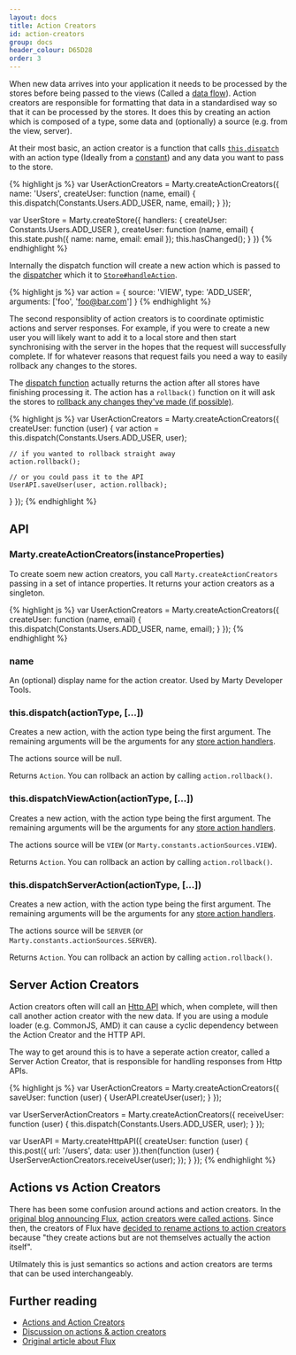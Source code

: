 ```yaml
---
layout: docs
title: Action Creators
id: action-creators
group: docs
header_colour: D65D28
order: 3
---
```



When new data arrives into your application it needs to be processed by the stores before being passed to the views (Called a [data flow](/docs/#data-flow)). Action creators are responsible for formatting that data in a standardised way so that it can be processed by the stores. It does this by creating an action which is composed of a type, some data and (optionally) a source (e.g. from the view, server).

At their most basic, an action creator is a function that calls [<code>this.dispatch</code>](#dispatch) with an action type (Ideally from a [constant](/docs/constants.html)) and any data you want to pass to the store.

{% highlight js %}
var UserActionCreators = Marty.createActionCreators({
  name: 'Users',
  createUser: function (name, email) {
    this.dispatch(Constants.Users.ADD_USER, name, email);
  }
});

var UserStore = Marty.createStore({
  handlers: {
    createUser: Constants.Users.ADD_USER
  },
  createUser: function (name, email) {
    this.state.push({
      name: name,
      email: email
    });
    this.hasChanged();
  }
})
{% endhighlight %}

Internally the dispatch function will create a new action which is passed to the [dispatcher](/docs/dispatcher.html) which it to [<code>Store#handleAction</code>](/docs/stores.html#handAction).

{% highlight js %}
var action = {
  source: 'VIEW',
  type: 'ADD_USER',
  arguments: ['foo', 'foo@bar.com']
}
{% endhighlight %}

The second responsiblity of action creators is to coordinate optimistic actions and server responses. For example, if you were to create a new user you will likely want to add it to a local store and then start synchronising with the server in the hopes that the request will successfully complete. If for whatever reasons that request fails you need a way to easily rollback any changes to the stores.

The [dispatch function](#dispatch) actually returns the action after all stores have finishing processing it. The action has a <code>rollback()</code> function on it will ask the stores to [rollback any changes they've made (if possible)](/docs/stores.html#rollback).

{% highlight js %}
var UserActionCreators = Marty.createActionCreators({
  createUser: function (user) {
    var action = this.dispatch(Constants.Users.ADD_USER, user);

    // if you wanted to rollback straight away
    action.rollback();

    // or you could pass it to the API
    UserAPI.saveUser(user, action.rollback);
  }
});
{% endhighlight %}


<h2 id="api">API</h2>

<h3 id="createActionCreators">Marty.createActionCreators(instanceProperties)</h3>

To create soem new action creators, you call <code>Marty.createActionCreators</code> passing in a set of intance properties. It returns your action creators as a singleton.

{% highlight js %}
var UserActionCreators = Marty.createActionCreators({
  createUser: function (name, email) {
    this.dispatch(Constants.Users.ADD_USER, name, email);
  }
});
{% endhighlight %}

<h3 id="name">name</h3>

An (optional) display name for the action creator. Used by Marty Developer Tools.

<h3 id="dispatch">this.dispatch(actionType, [...])</h3>

Creates a new action, with the action type being the first argument. The remaining arguments will be the arguments for any [store action handlers](/docs/stores.html#handleAction).

The actions source will be null.

Returns <code>Action</code>. You can rollback an action by calling <code>action.rollback()</code>.

<h3 id="dispatchViewAction">this.dispatchViewAction(actionType, [...])</h3>

Creates a new action, with the action type being the first argument. The remaining arguments will be the arguments for any [store action handlers](/docs/stores.html#handleAction).

The actions source will be <code>VIEW</code> (or <code>Marty.constants.actionSources.VIEW</code>).

Returns <code>Action</code>. You can rollback an action by calling <code>action.rollback()</code>.

<h3 id="dispatchServerAction">this.dispatchServerAction(actionType, [...])</h3>

Creates a new action, with the action type being the first argument. The remaining arguments will be the arguments for any [store action handlers](/docs/stores.html#handleAction).

The actions source will be <code>SERVER</code> (or <code>Marty.constants.actionSources.SERVER</code>).

Returns <code>Action</code>. You can rollback an action by calling <code>action.rollback()</code>.

<h2 id="server-action-creators">Server Action Creators</h2>

Action creators often will call an [Http API](/docs/httpApi.html) which, when complete, will then call another action creator with the new data. If you are using a module loader (e.g. CommonJS, AMD) it can cause a cyclic dependency between the Action Creator and the HTTP API.

The way to get around this is to have a seperate action creator, called a Server Action Creator, that is responsible for handling responses from Http APIs.

{% highlight js %}
var UserActionCreators = Marty.createActionCreators({
  saveUser: function (user) {
    UserAPI.createUser(user);
  }
});

var UserServerActionCreators = Marty.createActionCreators({
  receiveUser: function (user) {
    this.dispatch(Constants.Users.ADD_USER, user);
  }
});

var UserAPI = Marty.createHttpAPI({
  createUser: function (user) {
    this.post({ url: '/users', data: user }).then(function (user) {
      UserServerActionCreators.receiveUser(user);
    });
  }
});
{% endhighlight %}


<h2 id="actions-vs-action-creators">Actions vs Action Creators</h2>

There has been some confusion around actions and action creators. In the [original blog announcing Flux](http://facebook.github.io/flux/docs/overview.html), [action creators were called actions](http://facebook.github.io/flux/docs/overview.html#actions). Since then, the creators of Flux have [decided to rename actions to action creators](https://groups.google.com/d/msg/reactjs/jBPHH4Q-8Sc/zwObiX9UT2EJ) because "they create actions but are not themselves actually the action itself".

Utilmately this is just semantics so actions and action creators are terms that can be used interchangeably.

<h2 id="further-reading">Further reading</h2>

* [Actions and Action Creators](http://facebook.github.io/react/blog/2014/07/30/flux-actions-and-the-dispatcher.html#actions-and-actioncreators)
* [Discussion on actions & action creators](https://groups.google.com/forum/#!topic/reactjs/jBPHH4Q-8Sc)
* [Original article about Flux](http://facebook.github.io/flux/docs/overview.html#stores)